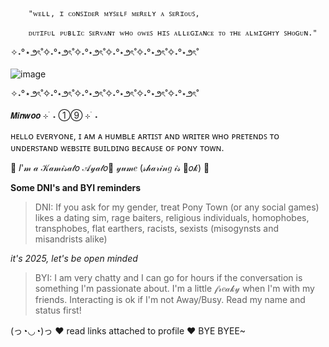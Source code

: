         "ᴡᴇʟʟ, ɪ ᴄᴏɴꜱɪᴅᴇʀ ᴍʏꜱᴇʟꜰ ᴍᴇʀᴇʟʏ ᴀ ꜱᴇʀɪᴏᴜꜱ,

        ᴅᴜᴛɪꜰᴜʟ ᴘᴜʙʟɪᴄ ꜱᴇʀᴠᴀɴᴛ ᴡʜᴏ ᴏᴡᴇꜱ ʜɪꜱ ᴀʟʟᴇɢɪᴀɴᴄᴇ ᴛᴏ ᴛʜᴇ ᴀʟᴍɪɢʜᴛʏ ꜱʜᴏɢᴜɴ."

✧˖°⋆౨ৎ˚✧˖°⋆౨ৎ˚✧˖°⋆౨ৎ˚✧˖°⋆౨ৎ˚✧˖°⋆౨ৎ˚✧˖°⋆౨ৎ˚

![image](https://github.com/user-attachments/assets/4a98685f-cdfa-401e-a0bb-ecabdbf5f085)

✧˖°⋆౨ৎ˚✧˖°⋆౨ৎ˚✧˖°⋆౨ৎ˚✧˖°⋆౨ৎ˚✧˖°⋆౨ৎ˚✧˖°⋆౨ৎ˚

  𝙈𝙞𝙣𝙬𝙤𝙤 ⊹ ࣪ ˖ ①⑨ ⊹ ࣪ ˖ 

ʜᴇʟʟᴏ ᴇᴠᴇʀʏᴏɴᴇ, ɪ ᴀᴍ ᴀ ʜᴜᴍʙʟᴇ ᴀʀᴛɪꜱᴛ ᴀɴᴅ ᴡʀɪᴛᴇʀ ᴡʜᴏ ᴘʀᴇᴛᴇɴᴅꜱ ᴛᴏ ᴜɴᴅᴇʀꜱᴛᴀɴᴅ ᴡᴇʙꜱɪᴛᴇ ʙᴜɪʟᴅɪɴɢ ʙᴇᴄᴀᴜꜱᴇ ᴏꜰ ᴘᴏɴʏ ᴛᴏᴡɴ.

  🎀  𝐼'𝓂 𝒶 𝒦𝒶𝓂𝒾𝓈𝒶𝓉𝑜 𝒜𝓎𝒶𝓉𝑜💞 𝓎𝓊𝓂𝑒 (𝓈𝒽𝒶𝓇𝒾𝓃𝑔 𝒾𝓈 💮𝑜𝓀)  🎀  

**Some DNI's and BYI reminders**

> DNI: If you ask for my gender, treat Pony Town (or any social games) likes a dating sim, rage baiters, religious individuals, homophobes, transphobes, flat earthers, racists, sexists (misogynsts and misandrists alike)

*it's 2025, let's be open minded*

>BYI: I am very chatty and I can go for hours if the conversation is something I'm passionate about. I'm a little 𝒻𝓇𝑒𝒶𝓀𝓎 when I'm with my friends. Interacting is ok if I'm not Away/Busy. Read my name and status first!


(っ◔◡◔)っ ♥ read links attached to profile ♥ BYE BYEE~


